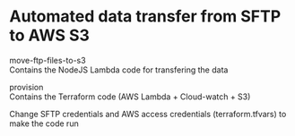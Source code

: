 # Automated data transfer from SFTP to AWS S3

move-ftp-files-to-s3<br>
Contains the NodeJS Lambda code for transfering the data

provision<br>
Contains the Terraform code (AWS Lambda + Cloud-watch + S3)

Change SFTP credentials and AWS access credentials (terraform.tfvars) to make the code run

